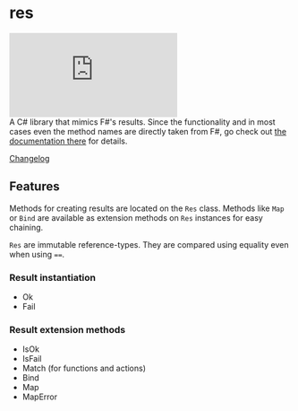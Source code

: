 # res

[![Nuget](https://img.shields.io/nuget/v/ComradeVanti.CSharpTools.Res)](https://www.nuget.org/packages/ComradeVanti.CSharpTools.Res)  
A C# library that mimics F#'s results. Since the functionality and in most cases
even the method names are directly taken from F#, go check
out [the documentation there](https://fsharp.github.io/fsharp-core-docs/reference/fsharp-core-resultmodule.html)
for details.

[Changelog](https://github.com/ComradeVanti/res-csharp/blob/main/CHANGELOG.md)

## Features

Methods for creating results are located on the `Res` class. Methods like `Map`
or `Bind` are available as extension methods on `Res` instances for easy
chaining.

`Res` are immutable reference-types. They are compared using equality even when
using `==`.

### Result instantiation

- Ok
- Fail

### Result extension methods

- IsOk
- IsFail
- Match (for functions and actions)
- Bind
- Map
- MapError